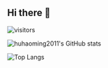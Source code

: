 ## Hi there 👋

![visitors](https://visitor-badge.glitch.me/badge?page_id=huhaoming2011&left_color=green&right_color=red)

![huhaoming2011's GitHub stats](https://github-readme-stats.vercel.app/api?username=huhaoming2011)

![Top Langs](https://github-readme-stats.vercel.app/api/top-langs/?username=huhaoming2011)

<!--
**huhaoming2011/huhaoming2011** is a ✨ _special_ ✨ repository because its `README.md` (this file) appears on your GitHub profile.

Here are some ideas to get you started:

- 🔭 I’m currently working on ...
- 🌱 I’m currently learning ...
- 👯 I’m looking to collaborate on ...
- 🤔 I’m looking for help with ...
- 💬 Ask me about ...
- 📫 How to reach me: ...
- 😄 Pronouns: ...
- ⚡ Fun fact: ...
-->
